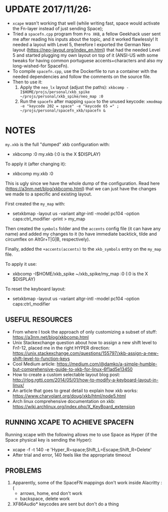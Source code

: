 UPDATE 2017/11/26:
==================

- `xcape` wasn't working that well (while writing fast, space would activate the Fn-layer instead of just sending Space);
- Tried a `spacefn.cpp` program from `Pro XKB`, a fellow Geekhack user sent me after reading his inputs about the topic, and it worked flawlessly! It needed a layout with Level 5, therefore I exported the German Neo layout (https://neo-layout.org/index_en.html) that had the needed Level 5 and started plugging my own layout on top of it (ANSI-US with some tweaks for having common portuguese accents+characters and also my long-wished-for SpaceFn).
- To compile `spacefn.cpp`, use the Dockerfile to run a container with the needed dependencies and follow the comments on the source file.
- Then to use it:
  1. Apply the `neo_lx` layout (adjust the paths): `xkbcomp -I$HOME/projs/personal/xkb_spike ~/projs/personal/xkb_spike/neo_map :0`
  2. Run the `spacefn` after mapping `space` to the unused keycode: `xmodmap -e "keycode 202 = space" -e "keycode 65 =" ; ~/projs/personal/spacefn_xkb/spacefn &`


NOTES
=====

`my.xkb` is the full "dumped" xkb configuration with:

 - xkbcomp :0 my.xkb (:0 is the X $DISPLAY)

 To apply it (after changing it):

 - xkbcomp my.xkb :0

 This is ugly since we have the whole dump of the configuration. Read here (https://a3nm.net/blog/xkbcomp.html) that we can just have the changes we made to a specific and existing layout.

First created the `my_map` with:

 - setxkbmap -layout us -variant altgr-intl -model pc104 -option caps:ctrl_modifier -print > my_map

Then created the `symbols` folder and the `accents` config file (it can have any name) and added my changes to it (to have immediate backtick, tilde and circumflex on AltGr+T|G|B, respectively).

Finally, added the `+accents(accents)` to the `xkb_symbols` entry on the `my_map` file.

To apply it use:

 - xkbcomp -I$HOME/xkb_spike ~/xkb_spike/my_map :0 (:0 is the X $DISPLAY)

To reset the keyboard layout:

 - setxkbmap -layout us -variant altgr-intl -model pc104 -option caps:ctrl_modifier

USEFUL RESOURCES
----------------

 - From where I took the approach of only customizing a subset of stuff: https://a3nm.net/blog/xkbcomp.html
 - Unix Stackexchange question about how to assign a new shift level to Fn1-12, placed me in the right HYPER direction: https://unix.stackexchange.com/questions/155797/xkb-assign-a-new-shift-level-to-function-keys
 - Cool Medium article: https://medium.com/@damko/a-simple-humble-but-comprehensive-guide-to-xkb-for-linux-6f1ad5e13450
 - How to create a custom selectable layout blog post: http://rlog.rgtti.com/2014/05/01/how-to-modify-a-keyboard-layout-in-linux/
 - An article that goes to great detail to explain how xkb works: https://www.charvolant.org/doug/xkb/html/node5.html
 - Arch linux comprehensive documentation on xkb: https://wiki.archlinux.org/index.php/X_KeyBoard_extension

RUNNING XCAPE TO ACHIEVE SPACEFN
--------------------------------

Running xcape with the following allows me to use Space as Hyper (if the Space physical key is sending the Hyper):
 - xcape -f -t 140 -e 'Hyper_R=space;Shift_L=Escape;Shift_R=Delete'
 - After trial and error, 140 feels like the appropriate timeout

PROBLEMS
--------

1. Apparently, some of the SpaceFN mappings don't work inside Alacritty :(
    * arrows, home, end don't work
    * backspace, delete work
2. XF86Audio\* keycodes are sent but don't do a thing
